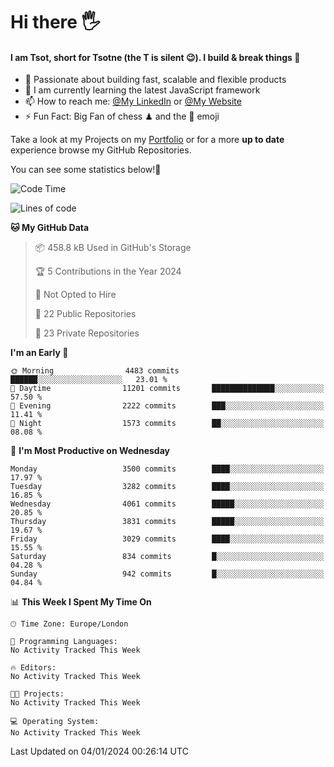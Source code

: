 # Hi there :raised_hand_with_fingers_splayed:
#### I am Tsot, short for Tsotne (the T is silent :wink:). I build & break things :space_invader:
- :telescope: Passionate about building fast, scalable and flexible products
- :seedling: I am currently learning the latest JavaScript framework 
- :mailbox: How to reach me: [@My LinkedIn](https://www.linkedin.com/in/tsotne-gvadzabia/) or [@My Website](https://tsotne.co.uk/contact)
- :zap: Fun Fact: Big Fan of chess ♟ and the 👾 emoji

Take a look at my Projects on my [Portfolio](https://tsotne.co.uk/) or for a more **up to date** experience browse my GitHub Repositories.

You can see some statistics below!:space_invader:
<!--START_SECTION:waka-->
![Code Time](http://img.shields.io/badge/Code%20Time-761%20hrs%202%20mins-blue)

![Lines of code](https://img.shields.io/badge/From%20Hello%20World%20I%27ve%20Written-7.9%20million%20lines%20of%20code-blue)

**🐱 My GitHub Data** 

> 📦 458.8 kB Used in GitHub's Storage 
 > 
> 🏆 5 Contributions in the Year 2024
 > 
> 🚫 Not Opted to Hire
 > 
> 📜 22 Public Repositories 
 > 
> 🔑 23 Private Repositories 
 > 
**I'm an Early 🐤** 

```text
🌞 Morning                4483 commits        ██████░░░░░░░░░░░░░░░░░░░   23.01 % 
🌆 Daytime                11201 commits       ██████████████░░░░░░░░░░░   57.50 % 
🌃 Evening                2222 commits        ███░░░░░░░░░░░░░░░░░░░░░░   11.41 % 
🌙 Night                  1573 commits        ██░░░░░░░░░░░░░░░░░░░░░░░   08.08 % 
```
📅 **I'm Most Productive on Wednesday** 

```text
Monday                   3500 commits        ████░░░░░░░░░░░░░░░░░░░░░   17.97 % 
Tuesday                  3282 commits        ████░░░░░░░░░░░░░░░░░░░░░   16.85 % 
Wednesday                4061 commits        █████░░░░░░░░░░░░░░░░░░░░   20.85 % 
Thursday                 3831 commits        █████░░░░░░░░░░░░░░░░░░░░   19.67 % 
Friday                   3029 commits        ████░░░░░░░░░░░░░░░░░░░░░   15.55 % 
Saturday                 834 commits         █░░░░░░░░░░░░░░░░░░░░░░░░   04.28 % 
Sunday                   942 commits         █░░░░░░░░░░░░░░░░░░░░░░░░   04.84 % 
```


📊 **This Week I Spent My Time On** 

```text
🕑︎ Time Zone: Europe/London

💬 Programming Languages: 
No Activity Tracked This Week

🔥 Editors: 
No Activity Tracked This Week

🐱‍💻 Projects: 
No Activity Tracked This Week

💻 Operating System: 
No Activity Tracked This Week
```


 Last Updated on 04/01/2024 00:26:14 UTC
<!--END_SECTION:waka-->
